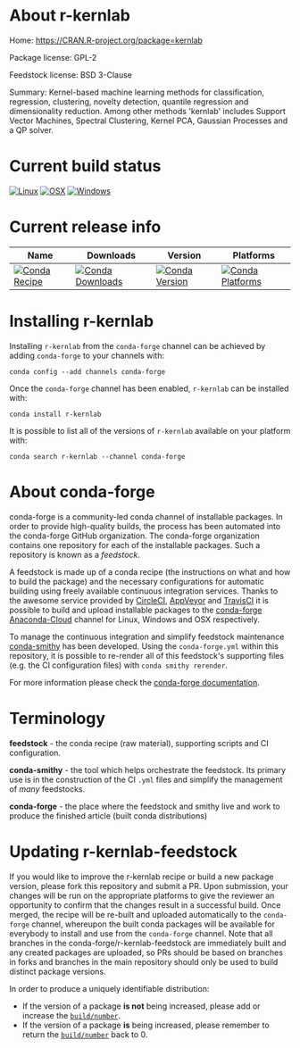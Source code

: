 About r-kernlab
===============

Home: https://CRAN.R-project.org/package=kernlab

Package license: GPL-2

Feedstock license: BSD 3-Clause

Summary: Kernel-based machine learning methods for classification, regression, clustering, novelty detection, quantile regression and dimensionality reduction.  Among other methods 'kernlab' includes Support Vector Machines, Spectral Clustering, Kernel PCA, Gaussian Processes and a QP solver.



Current build status
====================

[![Linux](https://img.shields.io/circleci/project/github/conda-forge/r-kernlab-feedstock/master.svg?label=Linux)](https://circleci.com/gh/conda-forge/r-kernlab-feedstock)
[![OSX](https://img.shields.io/travis/conda-forge/r-kernlab-feedstock/master.svg?label=macOS)](https://travis-ci.org/conda-forge/r-kernlab-feedstock)
[![Windows](https://img.shields.io/appveyor/ci/conda-forge/r-kernlab-feedstock/master.svg?label=Windows)](https://ci.appveyor.com/project/conda-forge/r-kernlab-feedstock/branch/master)

Current release info
====================

| Name | Downloads | Version | Platforms |
| --- | --- | --- | --- |
| [![Conda Recipe](https://img.shields.io/badge/recipe-r--kernlab-green.svg)](https://anaconda.org/conda-forge/r-kernlab) | [![Conda Downloads](https://img.shields.io/conda/dn/conda-forge/r-kernlab.svg)](https://anaconda.org/conda-forge/r-kernlab) | [![Conda Version](https://img.shields.io/conda/vn/conda-forge/r-kernlab.svg)](https://anaconda.org/conda-forge/r-kernlab) | [![Conda Platforms](https://img.shields.io/conda/pn/conda-forge/r-kernlab.svg)](https://anaconda.org/conda-forge/r-kernlab) |

Installing r-kernlab
====================

Installing `r-kernlab` from the `conda-forge` channel can be achieved by adding `conda-forge` to your channels with:

```
conda config --add channels conda-forge
```

Once the `conda-forge` channel has been enabled, `r-kernlab` can be installed with:

```
conda install r-kernlab
```

It is possible to list all of the versions of `r-kernlab` available on your platform with:

```
conda search r-kernlab --channel conda-forge
```


About conda-forge
=================

conda-forge is a community-led conda channel of installable packages.
In order to provide high-quality builds, the process has been automated into the
conda-forge GitHub organization. The conda-forge organization contains one repository
for each of the installable packages. Such a repository is known as a *feedstock*.

A feedstock is made up of a conda recipe (the instructions on what and how to build
the package) and the necessary configurations for automatic building using freely
available continuous integration services. Thanks to the awesome service provided by
[CircleCI](https://circleci.com/), [AppVeyor](http://www.appveyor.com/)
and [TravisCI](https://travis-ci.org/) it is possible to build and upload installable
packages to the [conda-forge](https://anaconda.org/conda-forge)
[Anaconda-Cloud](http://docs.anaconda.org/) channel for Linux, Windows and OSX respectively.

To manage the continuous integration and simplify feedstock maintenance
[conda-smithy](http://github.com/conda-forge/conda-smithy) has been developed.
Using the ``conda-forge.yml`` within this repository, it is possible to re-render all of
this feedstock's supporting files (e.g. the CI configuration files) with ``conda smithy rerender``.

For more information please check the [conda-forge documentation](https://conda-forge.org/docs/).

Terminology
===========

**feedstock** - the conda recipe (raw material), supporting scripts and CI configuration.

**conda-smithy** - the tool which helps orchestrate the feedstock.
                   Its primary use is in the construction of the CI ``.yml`` files
                   and simplify the management of *many* feedstocks.

**conda-forge** - the place where the feedstock and smithy live and work to
                  produce the finished article (built conda distributions)


Updating r-kernlab-feedstock
============================

If you would like to improve the r-kernlab recipe or build a new
package version, please fork this repository and submit a PR. Upon submission,
your changes will be run on the appropriate platforms to give the reviewer an
opportunity to confirm that the changes result in a successful build. Once
merged, the recipe will be re-built and uploaded automatically to the
`conda-forge` channel, whereupon the built conda packages will be available for
everybody to install and use from the `conda-forge` channel.
Note that all branches in the conda-forge/r-kernlab-feedstock are
immediately built and any created packages are uploaded, so PRs should be based
on branches in forks and branches in the main repository should only be used to
build distinct package versions.

In order to produce a uniquely identifiable distribution:
 * If the version of a package **is not** being increased, please add or increase
   the [``build/number``](http://conda.pydata.org/docs/building/meta-yaml.html#build-number-and-string).
 * If the version of a package **is** being increased, please remember to return
   the [``build/number``](http://conda.pydata.org/docs/building/meta-yaml.html#build-number-and-string)
   back to 0.